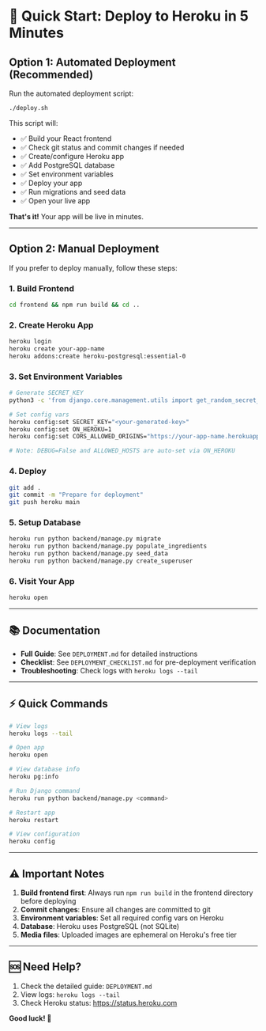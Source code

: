 # 🚀 Quick Start: Deploy to Heroku in 5 Minutes

## Option 1: Automated Deployment (Recommended)

Run the automated deployment script:

```bash
./deploy.sh
```

This script will:
- ✅ Build your React frontend
- ✅ Check git status and commit changes if needed
- ✅ Create/configure Heroku app
- ✅ Add PostgreSQL database
- ✅ Set environment variables
- ✅ Deploy your app
- ✅ Run migrations and seed data
- ✅ Open your live app

**That's it!** Your app will be live in minutes.

---

## Option 2: Manual Deployment

If you prefer to deploy manually, follow these steps:

### 1. Build Frontend
```bash
cd frontend && npm run build && cd ..
```

### 2. Create Heroku App
```bash
heroku login
heroku create your-app-name
heroku addons:create heroku-postgresql:essential-0
```

### 3. Set Environment Variables
```bash
# Generate SECRET_KEY
python3 -c 'from django.core.management.utils import get_random_secret_key; print(get_random_secret_key())'

# Set config vars
heroku config:set SECRET_KEY="<your-generated-key>"
heroku config:set ON_HEROKU=1
heroku config:set CORS_ALLOWED_ORIGINS="https://your-app-name.herokuapp.com"

# Note: DEBUG=False and ALLOWED_HOSTS are auto-set via ON_HEROKU
```

### 4. Deploy
```bash
git add .
git commit -m "Prepare for deployment"
git push heroku main
```

### 5. Setup Database
```bash
heroku run python backend/manage.py migrate
heroku run python backend/manage.py populate_ingredients
heroku run python backend/manage.py seed_data
heroku run python backend/manage.py create_superuser
```

### 6. Visit Your App
```bash
heroku open
```

---

## 📚 Documentation

- **Full Guide**: See `DEPLOYMENT.md` for detailed instructions
- **Checklist**: See `DEPLOYMENT_CHECKLIST.md` for pre-deployment verification
- **Troubleshooting**: Check logs with `heroku logs --tail`

---

## ⚡ Quick Commands

```bash
# View logs
heroku logs --tail

# Open app
heroku open

# View database info
heroku pg:info

# Run Django command
heroku run python backend/manage.py <command>

# Restart app
heroku restart

# View configuration
heroku config
```

---

## ⚠️ Important Notes

1. **Build frontend first**: Always run `npm run build` in the frontend directory before deploying
2. **Commit changes**: Ensure all changes are committed to git
3. **Environment variables**: Set all required config vars on Heroku
4. **Database**: Heroku uses PostgreSQL (not SQLite)
5. **Media files**: Uploaded images are ephemeral on Heroku's free tier

---

## 🆘 Need Help?

1. Check the detailed guide: `DEPLOYMENT.md`
2. View logs: `heroku logs --tail`
3. Check Heroku status: https://status.heroku.com

**Good luck! 🍕**

